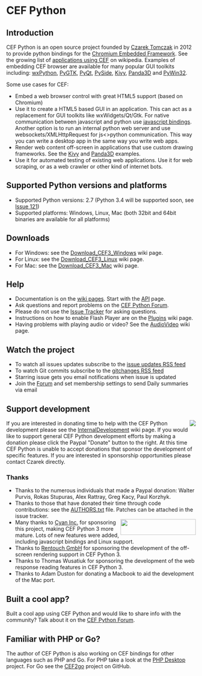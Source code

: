 # CEF Python

## Introduction

CEF Python is an open source project founded by <a href="http://www.linkedin.com/in/czarektomczak">Czarek Tomczak</a> in 2012 to provide python bindings for the <a href="http://code.google.com/p/chromiumembedded/">Chromium Embedded Framework</a>. See the growing list of <a href="http://en.wikipedia.org/wiki/Chromium_Embedded_Framework#Applications_using_CEF">applications using CEF</a> on wikipedia. Examples of embedding CEF browser are available for many popular GUI toolkits including: <a href="/p/cefpython/wiki/wxPython">wxPython</a>, <a href="/p/cefpython/wiki/PyGTK">PyGTK</a>, <a href="/p/cefpython/wiki/PyQt">PyQt</a>, <a href="/p/cefpython/wiki/PySide">PySide</a>, <a href="/p/cefpython/wiki/Kivy">Kivy</a>, <a href="/p/cefpython/wiki/Panda3D">Panda3D</a> and <a href="https://code.google.com/p/cefpython/source/browse/cefpython/cef3/windows/binaries_32bit/pywin32.py">PyWin32</a>.

Some use cases for CEF: 

* Embed a web browser control with great HTML5 support (based on Chromium)
* Use it to create a HTML5 based GUI in an application. This can act as a replacement for GUI toolkits like wxWidgets/Qt/Gtk. For native communication between javascript and python use <a href="/p/cefpython/wiki/JavascriptBindings">javascript bindings</a>. Another option is to run an internal python web server and use websockets/XMLHttpRequest for js&lt;&gt;python communication. This way you can write a desktop app in the same way you write web apps. 
* Render web content off-screen in applications that use custom drawing frameworks. See the <a href="/p/cefpython/wiki/Kivy">Kivy</a> and <a href="/p/cefpython/wiki/Panda3D">Panda3D</a> examples.
* Use it for automated testing of existing web applications. Use it for web scraping, or as a web crawler or other kind of internet bots.

## Supported Python versions and platforms

* Supported Python versions: 2.7 (Python 3.4 will be supported soon, see <a title="Support for Python 3.4"  href="/p/cefpython/issues/detail?id=121">Issue 121</a>)
* Supported platforms: Windows, Linux, Mac (both 32bit and 64bit binaries are available for all platforms)

## Downloads

* For Windows: see the <a href="/p/cefpython/wiki/Download_CEF3_Windows">Download_CEF3_Windows</a> wiki page.
* For Linux: see the <a href="/p/cefpython/wiki/Download_CEF3_Linux">Download_CEF3_Linux</a> wiki page.
* For Mac: see the <a href="/p/cefpython/wiki/Download_CEF3_Mac">Download_CEF3_Mac</a> wiki page.

## Help

* Documentation is on the <a href="http://code.google.com/p/cefpython/w/list">wiki pages</a>. Start with the <a href="/p/cefpython/wiki/API">API</a> page.
* Ask questions and report problems on the <a href="https://groups.google.com/group/cefpython">CEF Python Forum</a>.
* Please do not use the <a href="http://code.google.com/p/cefpython/issues/list">Issue Tracker</a> for asking questions.
* Instructions on how to enable Flash Player are on the <a href="/p/cefpython/wiki/Plugins">Plugins</a> wiki page.
* Having problems with playing audio or video? See the <a href="/p/cefpython/wiki/AudioVideo">AudioVideo</a> wiki page. 

## Watch the project

* To watch all issues updates subscribe to the <a href="https://code.google.com/feeds/p/cefpython/issueupdates/basic"> issue updates RSS feed</a>
* To watch Git commits subscribe to the <a href="https://code.google.com/feeds/p/cefpython/gitchanges/basic">gitchanges RSS feed</a>
* Starring issue gets you email notifications when issue is updated
* Join the <a href="http://groups.google.com/group/cefpython">Forum</a> and set membership settings to send Daily summaries via email

## Support development

<p><a href="https://www.paypal.com/cgi-bin/webscr?cmd=_s-xclick&amp;hosted_button_id=95W9VHNSFWRUN"><img align="right" src="https://www.paypalobjects.com/en_US/GB/i/btn/btn_donateCC_LG.gif"></img></a> If you are interested in donating time to help with the CEF Python development please see the <a href="/p/cefpython/wiki/InternalDevelopment">InternalDevelopment</a> wiki page. If you would like to support general CEF Python development efforts by making a donation please click the Paypal &quot;Donate&quot; button to the right. At this time CEF Python is unable to accept donations that sponsor the development of specific features. If you are interested in sponsorship opportunities please contact Czarek directly. </p>

### Thanks

* Thanks to the numerous individuals that made a Paypal donation: Walter Purvis, Rokas Stupuras, Alex Rattray, Greg Kacy, Paul Korzhyk.
* Thanks to those that have donated their time through code contributions: see the  <a href="https://code.google.com/p/cefpython/source/browse/cefpython/AUTHORS.txt">AUTHORS.txt</a> file. Patches can be attached in the issue tracker.
* <a href="http://www.cyaninc.com/"><img align="right" width="200" height="42" src="https://cefpython.googlecode.com/git/cefpython/var/cyan_new_logo.png"></img></a>Many thanks to <a href="http://www.cyaninc.com/">Cyan Inc.</a> for sponsoring this project, making CEF Python 3 more mature. Lots of new features were added, including javascript bindings and Linux support.
* Thanks to <a href="http://www.rentouch.ch/">Rentouch GmbH</a> for sponsoring the development of the off-screen rendering support in CEF Python 3.
* Thanks to Thomas Wusatiuk for sponsoring the development of the web response reading features in CEF Python 3.
* Thanks to Adam Duston for donating a Macbook to aid the development of the Mac port.

## Built a cool app?

Built a cool app using CEF Python and would like to share info with the community? Talk about it on the <a href="https://groups.google.com/group/cefpython?hl=en">CEF Python Forum</a>.

## Familiar with PHP or Go?

The author of CEF Python is also working on CEF bindings for other languages such as PHP and Go. For PHP take a look at the <a href="http://code.google.com/p/phpdesktop/">PHP Desktop</a> project. For Go see the <a href="https://github.com/CzarekTomczak/cef2go">CEF2go</a> project on GitHub.
